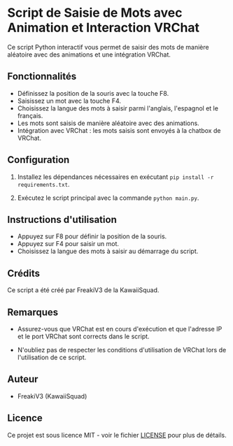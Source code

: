 # Script de Saisie de Mots avec Animation et Interaction VRChat

Ce script Python interactif vous permet de saisir des mots de manière aléatoire avec des animations et une intégration VRChat.

## Fonctionnalités

- Définissez la position de la souris avec la touche F8.
- Saisissez un mot avec la touche F4.
- Choisissez la langue des mots à saisir parmi l'anglais, l'espagnol et le français.
- Les mots sont saisis de manière aléatoire avec des animations.
- Intégration avec VRChat : les mots saisis sont envoyés à la chatbox de VRChat.

## Configuration

1. Installez les dépendances nécessaires en exécutant `pip install -r requirements.txt`.

2. Exécutez le script principal avec la commande `python main.py`.

## Instructions d'utilisation

- Appuyez sur F8 pour définir la position de la souris.
- Appuyez sur F4 pour saisir un mot.
- Choisissez la langue des mots à saisir au démarrage du script.

## Crédits

Ce script a été créé par FreakiV3 de la KawaiiSquad.

## Remarques

- Assurez-vous que VRChat est en cours d'exécution et que l'adresse IP et le port VRChat sont corrects dans le script.

- N'oubliez pas de respecter les conditions d'utilisation de VRChat lors de l'utilisation de ce script.

## Auteur

- FreakiV3 (KawaiiSquad)

## Licence

Ce projet est sous licence MIT - voir le fichier [LICENSE](LICENSE) pour plus de détails.
